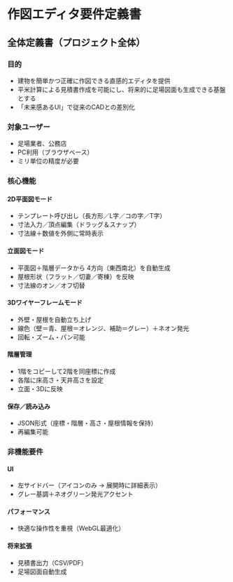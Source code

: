 # 作図エディタ要件定義書

## 全体定義書（プロジェクト全体）

### 目的
*   建物を簡単かつ正確に作図できる直感的エディタを提供
*   平米計算による見積書作成を可能にし、将来的に足場図面も生成できる基盤とする
*   「未来感あるUI」で従来のCADとの差別化

### 対象ユーザー
*   足場業者、公務店
*   PC利用（ブラウザベース）
*   ミリ単位の精度が必要

### 核心機能

#### 2D平面図モード
*   テンプレート呼び出し（長方形／L字／コの字／T字）
*   寸法入力／頂点編集（ドラッグ＆スナップ）
*   寸法線＋数値を外側に常時表示

#### 立面図モード
*   平面図＋階層データから 4方向（東西南北）を自動生成
*   屋根形状（フラット／切妻／寄棟）を反映
*   寸法線のオン／オフ切替

#### 3Dワイヤーフレームモード
*   外壁・屋根を自動立ち上げ
*   線色（壁＝青、屋根＝オレンジ、補助＝グレー）＋ネオン発光
*   回転・ズーム・パン可能

#### 階層管理
*   1階をコピーして2階を同座標に作成
*   各階に床高さ・天井高さを設定
*   立面・3Dに反映

#### 保存／読み込み
*   JSON形式（座標・階層・高さ・屋根情報を保持）
*   再編集可能

### 非機能要件

#### UI
*   左サイドバー（アイコンのみ → 展開時に詳細表示）
*   グレー基調＋ネオグリーン発光アクセント

#### パフォーマンス
*   快適な操作性を重視（WebGL最適化）

#### 将来拡張
*   見積書出力（CSV/PDF）
*   足場図面自動生成
